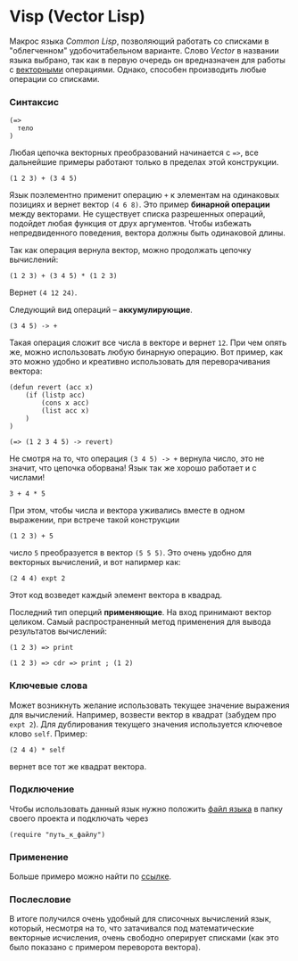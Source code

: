 # Visp (Vector Lisp)

Макрос языка _Common Lisp_, позволяющий работать со списками в "облегченном" удобочитабельном варианте. Слово _Vector_
в названии языка выбрано, так как в первую очередь он вредназначен для работы с
[векторными](https://ru.wikipedia.org/wiki/%D0%92%D0%B5%D0%BA%D1%82%D0%BE%D1%80)
операциями. Однако, способен производить любые операции со списками.

### Синтаксис

```common-lisp
(=>
  тело
)
```

Любая цепочка векторных преобразований начинается с `=>`, все дальнейшие примеры работают только в пределах этой конструкции.

```common-lisp
(1 2 3) + (3 4 5)
```

Язык поэлементно применит операцию `+` к элементам на одинаковых позициях и вернет вектор `(4 6 8)`.
Это пример __бинарной операции__ между векторами. Не существует списка разрешенных операций,
подойдет любая функция от друх аргументов.
Чтобы избежать непредвиденного поведения, вектора должны быть одинаковой длины.

Так как операция вернула вектор, можно продолжать цепочку вычислений:
```common-lisp
(1 2 3) + (3 4 5) * (1 2 3)
```
Вернет `(4 12 24)`.

Следующий вид операций – __аккумулирующие__.
```common-lisp
(3 4 5) -> +
```
Такая операция сложит все числа в векторе и вернет `12`. При чем опять же, можно использовать любую бинарную операцию. Вот пример,
как это можно удобно и креативно использовать для переворачивания вектора:

```common-lisp
(defun revert (acc x)
	(if (listp acc)
		(cons x acc)
		(list acc x)
	)
)

(=> (1 2 3 4 5) -> revert)
```

Не смотря на то, что операция `(3 4 5) -> +` вернула число, это не значит, что цепочка оборвана! Язык так же хорошо работает и с числами!
```common-lisp
3 + 4 * 5
```

При этом, чтобы числа и вектора уживались вместе в одном выражении, при встрече такой конструкции
```common-lisp
(1 2 3) + 5
```
число `5` преобразуется в вектор `(5 5 5)`. Это очень удобно для векторных вычислений, и вот напирмер как:
```common-lisp
(2 4 4) expt 2
```
Этот код возведет каждый элемент вектора в квадрад.

Последний тип оперций __применяющие__. На вход принимают вектор целиком. Самый распространенный метод применения для вывода
результатов вычислений:

```common-lisp
(1 2 3) => print
```

```common-lisp
(1 2 3) => cdr => print ; (1 2)
```

### Ключевые слова

Может возникнуть желание использовать текущее значение выражения для вычислений. Например, возвести вектор в квадрат (забудем про
`expt 2`). Для дублирования текущего значения используется ключевое клово `self`. Пример:

```common-lisp
(2 4 4) * self
```

вернет все тот же квадрат вектора.

### Подключение

Чтобы использовать данный язык нужно положить
[файл языка](https://github.com/Orlova-Tatiana/CommonLisp/blob/master/language/lang.lisp)
в папку своего проекта и подключать через
```common-lisp
(require "путь_к_файлу")
```

### Применение

Больше примеро можно найти по [ссылке](https://github.com/Orlova-Tatiana/CommonLisp/blob/master/language/example.lisp).

### Послесловие

В итоге получился очень удобный для списочных вычислений язык, который, несмотря на то, что затачивался под математические
векторные исчисления, очень свободно оперирует списками (как это было показано с примером переворота вектора).
